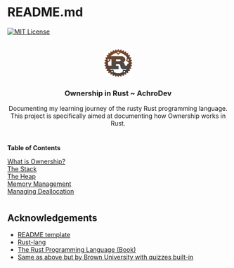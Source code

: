 <a name="readme-top"></a>
# README.md

[![MIT License][license-shield]][license-url]

<!-- PROJECT LOGO -->
<br />
<div align="center">
  <a href="https://github.com/AchroDev/rust_understanding_ownership">
    <img src ="images/rust_rusty.png" alt="Logo" height="65" width ="65">
  </a>
<h3 align="center"> Ownership in Rust ~ AchroDev </h3>

  <p align="center">
    Documenting my learning journey of the rusty Rust programming language. This project is specifically aimed at documenting how Ownership works in Rust.
    <br />
  </p>
</div>


# 

**Table of Contents**

[What is Ownership?](/src/main.rs)  
[The Stack](/src/stack/stack.rs)  
[The Heap](/src/heap/heap.rs)  
[Memory Management](/src/memory_management/mem.rs)  
[Managing Deallocation](/src/memory_management/deallocate.rs)  



#

<!-- ACKNOWLEDGEMENTS -->
## Acknowledgements
* [README template](https://github.com/othneildrew/Best-README-Template)
* [Rust-lang](https://www.rust-lang.org/)
* [The Rust Programming Language (Book)](https://doc.rust-lang.org/stable/book/)
* [Same as above but by Brown University with quizzes built-in](https://rust-book.cs.brown.edu/)

<!-- MARKDOWN LINKS & IMAGES -->
<!-- https://www.markdownguide.org/basic-syntax/#reference-style-links -->
[license-shield]: https://img.shields.io/github/license/AchroDev/AchroDev.svg?style=for-the-badge
[license-url]: https://github.com/AchroDev/rust_understanding_ownership/blob/main/LICENSE.txt
